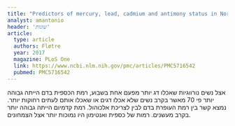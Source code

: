 ```yaml
---
title: "Predictors of mercury, lead, cadmium and antimony status in Norwegian never-pregnant women of fertile age"
analyst: amantonio
header: 'שונות'
article:
  type: article
  authors: Fløtre
  year: 2017
  magazine: PLoS One
  link: https://www.ncbi.nlm.nih.gov/pmc/articles/PMC5716542
  pubmed: PMC5716542
---
```


אצל נשים נורווגיות שאכלו דג יותר מפעם אחת בשבוע, רמת הכספית בדם הייתה גבוהה יותר פי 70 מאשר בקרב נשים שלא אכלו דגים או שאכלו אותם לעתים רחוקות יותר. נמצא קשר בין רמת העופרת בדם לבין לצריכת אלכוהול. רמת קדמיום הייתה גבוהה יותר בקרב מעשנים. רמות של כספית ואנטימון היו נמוכות יותר אצל הצמחונים.
